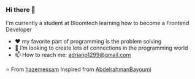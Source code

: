 ### Hi there 👋

I'm currently a student at Bloomtech learning how to become a Frontend Developer 

- ❤ my favorite part of programming is the problem solving
- 👯 I’m looking to create lots of connections in the programming world
- 📫 How to reach me: adrianp1299@gmail.com

⭐️ From [hazemessam](https://github.com/hazemessam) Inspired from [AbdelrahmanBayoumi](https://github.com/abdelrahmanbayoumi)
<!--
**Adrianp1299/Adrianp1299** is a ✨ _special_ ✨ repository because its `README.md` (this file) appears on your GitHub profile.

Here are some ideas to get you started:

- 🔭 I’m currently working on ...
- 🌱 I’m currently learning ...
- 👯 I’m looking to collaborate on ...
- 🤔 I’m looking for help with ...
- 💬 Ask me about ...
- 📫 How to reach me: ...
- 😄 Pronouns: ...
- ⚡ Fun fact: ...
-->
